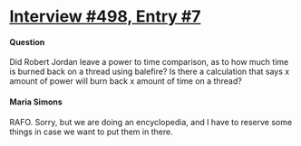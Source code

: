 # [Interview #498, Entry #7](https://www.theoryland.com/intvmain.php?i=498#7)

#### Question

Did Robert Jordan leave a power to time comparison, as to how much time is burned back on a thread using balefire? Is there a calculation that says x amount of power will burn back x amount of time on a thread?

#### Maria Simons

RAFO. Sorry, but we are doing an encyclopedia, and I have to reserve some things in case we want to put them in there.

